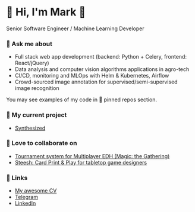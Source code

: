 # 👋 Hi, I'm Mark 👋 

Senior Software Engineer / Machine Learning Developer 

### 💬 Ask me about

 - Full stack web app development (backend: Python + Celery, frontend: React/jQuery)
 - Data analysis and computer vision algorithms applications in agro-tech
 - CI/CD, monitoring and MLOps with Helm & Kubernetes, Airflow
 - Crowd-sourced image annotation for supervised/semi-supervised image recognition

You may see examples of my code in 📌 pinned repos section.

### 🔭 My current project

 - [Synthesized](https://synthesized.io/)

### 🌱 Love to collaborate on

 - [Tournament system for Multiplayer EDH (Magic: the Gathering)](https://gitlab.com/marqueewinq/edh-pairings)
 - [Steesh: Card Print & Play for tabletop game designers](https://github.com/marqueewinq/steesh)

### 🦋 Links

 - [My awesome CV](https://marqueewinq.url.lol/cv)
 - [Telegram](https://t.me/marqueewinq)
 - [LinkedIn](https://www.linkedin.com/in/marqueewinq/)
